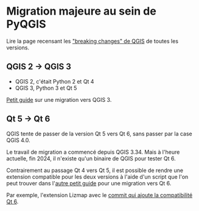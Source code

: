 # Migration majeure au sein de PyQGIS

Lire la page recensant les ["breaking changes" de QGIS](https://api.qgis.org/api/api_break.html) de toutes les versions.

## QGIS 2 → QGIS 3

* QGIS 2, c'était Python 2 et Qt 4
* QGIS 3, Python 3 et Qt 5

[Petit guide](https://github.com/qgis/QGIS/wiki/Plugin-migration-to-QGIS-3) sur une migration vers QGIS 3.


## Qt 5 → Qt 6

QGIS tente de passer de la version Qt 5 vers Qt 6, sans passer par la case QGIS 4.0.

Le travail de migration a commencé depuis QGIS 3.34. Mais à l'heure actuelle, fin 2024, il n'existe qu'un binaire de
QGIS pour tester Qt 6.

Contrairement au passage Qt 4 vers Qt 5, il est possible de rendre une extension compatible pour les deux versions à
l'aide d'un script que l'on peut trouver dans
l'[autre petit guide](https://github.com/qgis/QGIS/wiki/Plugin-migration-to-be-compatible-with-Qt5-and-Qt6) pour une
migration vers Qt 6.

Par exemple, l'extension Lizmap avec le
[commit qui ajoute la compatibilité Qt 6](https://github.com/3liz/lizmap-plugin/commit/4b886ba1b90c86485049b5908dd1b045817c0695).
